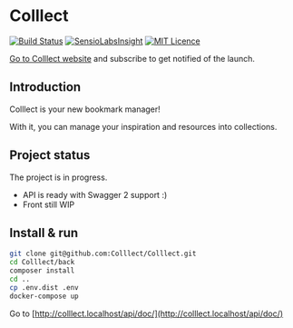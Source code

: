 Colllect
==========

[![Build Status](https://travis-ci.org/Colllect/Colllect.svg?branch=develop)](https://travis-ci.org/Colllect/Colllect) [![SensioLabsInsight](https://insight.sensiolabs.com/projects/bad0374e-bf29-4ec5-b409-0aa444af152d/mini.png)](https://insight.sensiolabs.com/projects/bad0374e-bf29-4ec5-b409-0aa444af152d) [![MIT Licence](https://img.shields.io/github/license/Colllect/Colllect.svg)](LICENSE)

[Go to Colllect website](http://getcollect.io/) and subscribe to get notified of the launch.


Introduction
------------

Colllect is your new bookmark manager!

With it, you can manage your inspiration and resources into collections.


Project status
--------------

The project is in progress. 

- API is ready with Swagger 2 support :)
- Front still WIP


Install & run
-------------

```bash
git clone git@github.com:Colllect/Colllect.git
cd Colllect/back
composer install
cd ..
cp .env.dist .env
docker-compose up
```

Go to [http://colllect.localhost/api/doc/](http://colllect.localhost/api/doc/)
